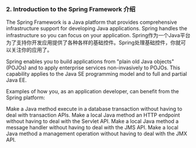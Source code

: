 ### 2. Introduction to the Spring Framework 介绍
The Spring Framework is a Java platform that provides comprehensive infrastructure support for developing Java applications. Spring handles the infrastructure so you can focus on your application.
Spring作为一个Java平台为了支持你开发应用提供了各种各样的基础控件。Spring处理基础控件，你就可以关注你的应用了。

Spring enables you to build applications from "plain old Java objects" (POJOs) and to apply enterprise services non-invasively to POJOs. This capability applies to the Java SE programming model and to full and partial Java EE.


Examples of how you, as an application developer, can benefit from the Spring platform:

Make a Java method execute in a database transaction without having to deal with transaction APIs.
Make a local Java method an HTTP endpoint without having to deal with the Servlet API.
Make a local Java method a message handler without having to deal with the JMS API.
Make a local Java method a management operation without having to deal with the JMX API.